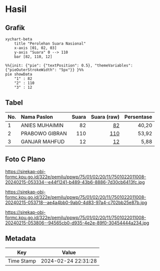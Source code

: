 # Hasil

## Grafik

```mermaid
xychart-beta
    title "Perolehan Suara Nasional"
    x-axis [01, 02, 03]
    y-axis "Suara" 0 --> 110
    bar [82, 110, 12]
```

```mermaid
%%{init: {"pie": {"textPosition": 0.5}, "themeVariables": {"pieOuterStrokeWidth": "5px"}} }%%
pie showData
    "1" : 82
    "2" : 110
    "3" : 12
```

## Tabel

| No. | Nama Paslon    | Suara | Suara (raw) | Persentase |
|:--- |:-------------- | -----:| -----------:| ----------:|
| 1   | ANIES MUHAIMIN | 82    | [82][p-1]   | 40,20      |
| 2   | PRABOWO GIBRAN | 110   | [110][p-2]  | 53,92      |
| 3   | GANJAR MAHFUD  | 12    | [12][p-3]   | 5,88       |


[p-1]: https://github.com/gigit-pemilu/pemilu-2024/blob/main/pilpres/hitung-suara/sub/75-gorontalo/sub/01-gorontalo/sub/02-telaga/sub/2011-bulila/sub/008-tps/sub/paslon-1.txt
[p-2]: https://github.com/gigit-pemilu/pemilu-2024/blob/main/pilpres/hitung-suara/sub/75-gorontalo/sub/01-gorontalo/sub/02-telaga/sub/2011-bulila/sub/008-tps/sub/paslon-2.txt
[p-3]: https://github.com/gigit-pemilu/pemilu-2024/blob/main/pilpres/hitung-suara/sub/75-gorontalo/sub/01-gorontalo/sub/02-telaga/sub/2011-bulila/sub/008-tps/sub/paslon-3.txt

## Foto C Plano

https://sirekap-obj-formc.kpu.go.id/322e/pemilu/ppwp/75/01/02/20/11/7501022011008-20240215-053334--e44f1241-b489-43b6-8886-7d30cb6413fc.jpg

https://sirekap-obj-formc.kpu.go.id/322e/pemilu/ppwp/75/01/02/20/11/7501022011008-20240215-053718--ae4a4bb0-9ab0-4d83-97a4-c702bb25e87b.jpg

https://sirekap-obj-formc.kpu.go.id/322e/pemilu/ppwp/75/01/02/20/11/7501022011008-20240215-053806--94565cb0-d935-4e2e-89f0-30454444a234.jpg


## Metadata

| Key        | Value               |
| ---------- | ------------------- |
| Time Stamp | 2024-02-24 22:31:28 |



